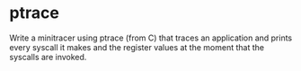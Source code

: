 # ptrace
 Write a minitracer using ptrace (from C) that traces an application and prints every syscall it makes and the register values at the moment that the syscalls are invoked.
